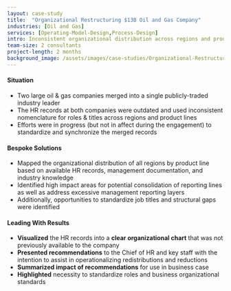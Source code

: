 ```yaml
---
layout: case-study
title:  "Organizational Restructuring $13B Oil and Gas Company"
industries: [Oil and Gas]
services: [Operating-Model-Design,Process-Design]
intro: Inconsistent organizational distribution across regions and product lines necessitated a global organizational review that resulted in the mapping of the entire organization, highlighted for opportunities and actionable recommendations.
team-size: 2 consultants
project-length: 2 months
background_image: /assets/images/case-studies/Organizational-Restructuring-13B-Oil-and-Gas-Company.jpg
---
```


#### Situation
- Two large oil & gas companies merged into a single publicly-traded industry leader
- The HR records at both companies were outdated and used inconsistent nomenclature for roles & titles across regions and product lines
- Efforts were in progress (but not in affect during the engagement) to standardize and synchronize the merged records

#### Bespoke Solutions
- Mapped the organizational distribution of all regions by product line based on available HR records, management documentation, and industry knowledge
- Identified high impact areas for potential consolidation of reporting lines as well as address excessive management reporting layers
- Additionally, opportunities to standardize job titles and structural gaps were identified

#### Leading With Results
- **Visualized** the HR records into a **clear organizational chart** that was not previously available to the company
- **Presented recommendations** to the Chief of HR and key staff with the intention to assist in operationalizing redistributions and reductions
- **Summarized impact of recommendations** for use in business case
- **Highlighted** necessity to standardize roles and business organizational standards
